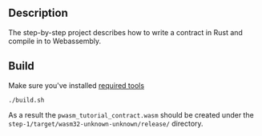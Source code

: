 ## Description
The step-by-step project describes how to write a contract in Rust and compile in to Webassembly.

## Build
Make sure you've installed [required tools](https://github.com/paritytech/pwasm-tutorial/blob/master/README.md#tutorial-prerequisites)
```
./build.sh
```
As a result the `pwasm_tutorial_contract.wasm` should be created under the `step-1/target/wasm32-unknown-unknown/release/` directory.

